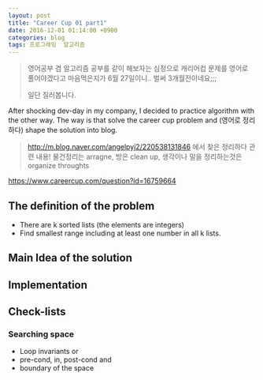 ```yaml
---
layout: post
title: "Career Cup 01 part1"
date: 2016-12-01 01:14:00 +0900
categories: blog
tags: 프로그래밍  알고리즘
---
```


>영어공부 겸 알고리즘 공부를 같이 해보자는 심정으로 캐리어컵 문제를 영어로 풀어야겠다고 마음먹은지가 6월 27일이니.. 벌써 3개월전이네요;;;
>
>일단 질러봅니다.


After shocking dev-day in my company, I decided to practice algorithm with the other way. The way is that solve the career cup problem and (영어로 정리하다) shape the solution into blog.

>http://m.blog.naver.com/angelpyj2/220538131846 에서 찾은 정리하다 관련 내용! 물건정리는 arragne, 방은 clean up, 생각이나 말을 정리하는것은 organize throughts

https://www.careercup.com/question?id=16759664

The definition of the problem
------------------------------

 * There are k sorted lists (the elements are integers)
 * Find smallest range including at least one number in all k lists.

Main Idea of the solution
--------------------------

Implementation
--------------

Check-lists
----------------------

### Searching space

 * Loop invariants or
 * pre-cond, in, post-cond and
 * boundary of the space


